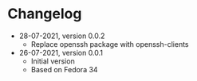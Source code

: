 # Changelog

* 28-07-2021, version 0.0.2
  * Replace openssh package with openssh-clients
* 26-07-2021, version 0.0.1
  * Initial version
  * Based on Fedora 34